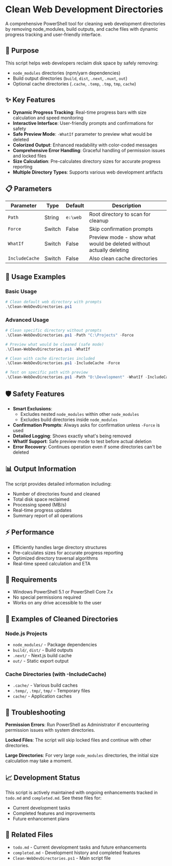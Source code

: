 # Clean Web Development Directories

A comprehensive PowerShell tool for cleaning web development directories by removing node_modules, build outputs, and cache files with dynamic progress tracking and user-friendly interface.

## 🎯 Purpose

This script helps web developers reclaim disk space by safely removing:

- `node_modules` directories (npm/yarn dependencies)
- Build output directories (`build`, `dist`, `.next`, `.nuxt`, `out`)
- Optional cache directories (`.cache`, `.temp`, `.tmp`, `tmp`, `cache`)

## ✨ Key Features

- **Dynamic Progress Tracking**: Real-time progress bars with size calculation and speed monitoring
- **Interactive Interface**: User-friendly prompts and confirmations for safety
- **Safe Preview Mode**: `-WhatIf` parameter to preview what would be deleted
- **Colorized Output**: Enhanced readability with color-coded messages
- **Comprehensive Error Handling**: Graceful handling of permission issues and locked files
- **Size Calculation**: Pre-calculates directory sizes for accurate progress reporting
- **Multiple Directory Types**: Supports various web development artifacts

## 📋 Parameters

| Parameter      | Type   | Default  | Description                                                         |
| -------------- | ------ | -------- | ------------------------------------------------------------------- |
| `Path`         | String | `e:\web` | Root directory to scan for cleanup                                  |
| `Force`        | Switch | False    | Skip confirmation prompts                                           |
| `WhatIf`       | Switch | False    | Preview mode - show what would be deleted without actually deleting |
| `IncludeCache` | Switch | False    | Also clean cache directories                                        |

## 🚀 Usage Examples

### Basic Usage

```powershell
# Clean default web directory with prompts
.\Clean-WebDevDirectories.ps1
```

### Advanced Usage

```powershell
# Clean specific directory without prompts
.\Clean-WebDevDirectories.ps1 -Path "C:\Projects" -Force

# Preview what would be cleaned (safe mode)
.\Clean-WebDevDirectories.ps1 -WhatIf

# Clean with cache directories included
.\Clean-WebDevDirectories.ps1 -IncludeCache -Force

# Test on specific path with preview
.\Clean-WebDevDirectories.ps1 -Path "D:\Development" -WhatIf -IncludeCache
```

## 🛡️ Safety Features

- **Smart Exclusions**:
  - Excludes nested `node_modules` within other `node_modules`
  - Excludes build directories inside `node_modules`
- **Confirmation Prompts**: Always asks for confirmation unless `-Force` is used
- **Detailed Logging**: Shows exactly what's being removed
- **WhatIf Support**: Safe preview mode to test before actual deletion
- **Error Recovery**: Continues operation even if some directories can't be deleted

## 📊 Output Information

The script provides detailed information including:

- Number of directories found and cleaned
- Total disk space reclaimed
- Processing speed (MB/s)
- Real-time progress updates
- Summary report of all operations

## ⚡ Performance

- Efficiently handles large directory structures
- Pre-calculates sizes for accurate progress reporting
- Optimized directory traversal algorithms
- Real-time speed calculation and ETA

## 🔧 Requirements

- Windows PowerShell 5.1 or PowerShell Core 7.x
- No special permissions required
- Works on any drive accessible to the user

## 📝 Examples of Cleaned Directories

### Node.js Projects

- `node_modules/` - Package dependencies
- `build/`, `dist/` - Build outputs
- `.next/` - Next.js build cache
- `out/` - Static export output

### Cache Directories (with -IncludeCache)

- `.cache/` - Various build caches
- `.temp/`, `.tmp/`, `tmp/` - Temporary files
- `cache/` - Application caches

## 🐛 Troubleshooting

**Permission Errors**: Run PowerShell as Administrator if encountering permission issues with system directories.

**Locked Files**: The script will skip locked files and continue with other directories.

**Large Directories**: For very large `node_modules` directories, the initial size calculation may take a moment.

## 📈 Development Status

This script is actively maintained with ongoing enhancements tracked in `todo.md` and `completed.md`. See these files for:

- Current development tasks
- Completed features and improvements
- Future enhancement plans

## 🔗 Related Files

- `todo.md` - Current development tasks and future enhancements
- `completed.md` - Development history and completed features
- `Clean-WebDevDirectories.ps1` - Main script file
